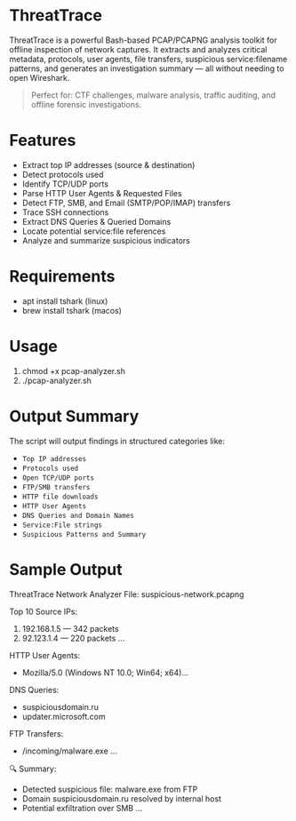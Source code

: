 # ThreatTrace
ThreatTrace is a powerful Bash-based PCAP/PCAPNG analysis toolkit for offline inspection of network captures. It extracts and analyzes critical metadata, protocols, user agents, file transfers, suspicious service:filename patterns, and generates an investigation summary — all without needing to open Wireshark.

  > Perfect for: CTF challenges, malware analysis, traffic auditing, and offline forensic investigations.

# Features
-  Extract top IP addresses (source & destination)
-  Detect protocols used
-  Identify TCP/UDP ports
-  Parse HTTP User Agents & Requested Files
-  Detect FTP, SMB, and Email (SMTP/POP/IMAP) transfers
-  Trace SSH connections
-  Extract DNS Queries & Queried Domains
-  Locate potential service:file references
-  Analyze and summarize suspicious indicators

# Requirements
-  apt install tshark (linux)
-  brew install tshark (macos)

# Usage
1.  chmod +x pcap-analyzer.sh
2.  ./pcap-analyzer.sh

# Output Summary
The script will output findings in structured categories like:

- `Top IP addresses`
- `Protocols used`
- `Open TCP/UDP ports`
- `FTP/SMB transfers`
- `HTTP file downloads`
- `HTTP User Agents`
- `DNS Queries and Domain Names`
- `Service:File strings`
- `Suspicious Patterns and Summary`

# Sample Output
ThreatTrace Network Analyzer
File: suspicious-network.pcapng

Top 10 Source IPs:
1. 192.168.1.5 — 342 packets
2. 92.123.1.4  — 220 packets
...

HTTP User Agents:
- Mozilla/5.0 (Windows NT 10.0; Win64; x64)...

DNS Queries:
- suspiciousdomain.ru
- updater.microsoft.com

FTP Transfers:
- /incoming/malware.exe
...

🔍 Summary:
- Detected suspicious file: malware.exe from FTP
- Domain suspiciousdomain.ru resolved by internal host
- Potential exfiltration over SMB
...



